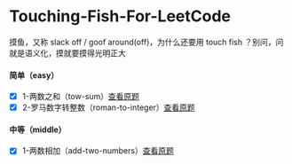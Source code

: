 # Touching-Fish-For-LeetCode

摸鱼，又称 slack off / goof around(off)，为什么还要用 touch fish ？别问，问就是语义化，摸就要摸得光明正大



#### 简单（easy）

- [x] 1-两数之和（tow-sum）[查看原题](https://leetcode-cn.com/problems/two-sum/)
- [x] 2-罗马数字转整数（roman-to-integer）[查看原题](https://leetcode-cn.com/problems/roman-to-integer/)

#### 中等（middle）
- [x] 1-两数相加（add-two-numbers）[查看原题](https://leetcode-cn.com/problems/add-two-numbers/)
